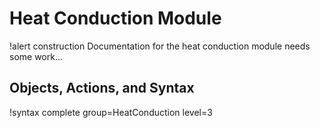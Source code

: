 # Heat Conduction Module

!alert construction
Documentation for the heat conduction module needs some work...

## Objects, Actions, and Syntax

!syntax complete group=HeatConduction level=3
